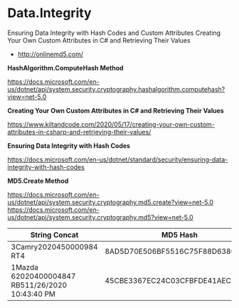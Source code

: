 # Data.Integrity
Ensuring Data Integrity with Hash Codes and Custom Attributes
Creating Your Own Custom Attributes in C# and Retrieving Their Values

 - http://onlinemd5.com/

**HashAlgorithm.ComputeHash Method**

https://docs.microsoft.com/en-us/dotnet/api/system.security.cryptography.hashalgorithm.computehash?view=net-5.0

**Creating Your Own Custom Attributes in C# and Retrieving Their Values**

https://www.kiltandcode.com/2020/05/17/creating-your-own-custom-attributes-in-csharp-and-retrieving-their-values/

**Ensuring Data Integrity with Hash Codes**

https://docs.microsoft.com/en-us/dotnet/standard/security/ensuring-data-integrity-with-hash-codes

**MD5.Create Method**

https://docs.microsoft.com/en-us/dotnet/api/system.security.cryptography.md5.create?view=net-5.0
https://docs.microsoft.com/en-us/dotnet/api/system.security.cryptography.md5?view=net-5.0


| String Concat | MD5 Hash |
|--|--|
| 3Camry2020450000984 RT4 | 8AD5D70E506BF5516C75F88D638C0FCE |
| 1Mazda 62020400004847 RB511/26/2020 10:43:40 PM | 45CBE3367EC24C03CFBFDE41AEC5628B |
